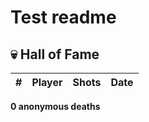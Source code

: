 # Test readme 

<!--GRAVEYARD_START-->

## 💀 Hall of Fame

| # | Player | Shots | Date |
|---|---|---|---|


**0 anonymous deaths**

<!--GRAVEYARD_END-->
